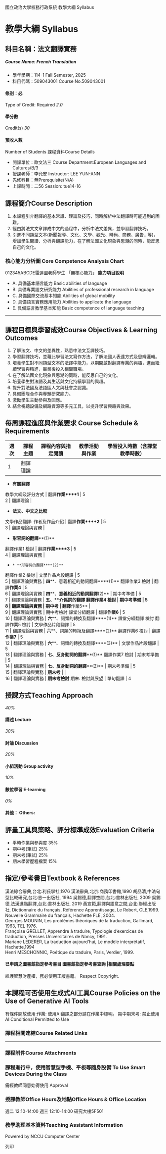 國立政治大學校務行政系統 教學大綱 Syllabus
# 教學大綱 Syllabus
##  科目名稱：法文翻譯實務 
#####  Course Name: French Translation
  * 學年學期：114-1 Fall Semester, 2025 
  * 科目代碼：509043001 Course No.509043001


#### 修別：必
Type of Credit: Required 
_2.0_
#### 學分數
Credit(s)
_30_
#### 預收人數
Number of Students
課程資料Course Details
  * 開課單位：歐文法三 Course Department:European Languages and Cultures/B/3 
  * 授課老師：李允安 Instructor: LEE YUN-ANN 
  * 先修科目：無Prerequisite(N/A)
  * 上課時間：二56 Session: tue14-16


##  課程簡介Course Description
  1. 本課程引介翻譯的基本常識、理論及技巧，同時解析中法翻譯時可能遇到的困難。
  2. 經由將法文文章譯成中文的過程中，分析中法文差異，並學習翻譯技巧。
  3. 引進不同類型文本(新聞報導、文化、文學、觀光、時尚、商務、廣告…等)，增加學生閱讀、分析與翻譯能力，在了解法國文化現象與思潮的同時，能反思自己的文化。


###  核心能力分析圖 Core Competence Analysis Chart
012345ABCDE雷達圖老師學生
「無核心能力」 
**能力項目說明**
  * A. 具備基本語言能力 Basic abilities of language
  * B. 具備專業語文研究能力 Abilities of professional research in language
  * C. 具備國際交流基本知能 Abilities of global mobility
  * D. 具備語言實務應用能力 Abilities to applicate the language
  * E. 具備語言教學基本知能 Basic competence of language teaching


* * *
##  課程目標與學習成效Course Objectives & Learning Outcomes 
  1. 了解法文、中文的差異性，熟悉中法文互譯技巧。
  2. 學習翻譯技巧，並藉此學習法文寫作方法，了解法國人表達方式及思辨邏輯。
  3. 培養學生對不同類型文本的法譯中能力，以期開啟對翻譯專業的興趣，進而繼續學習與精進，畢業後投入相關職場。
  4. 在了解法國文化現象與思潮的同時，能反思自己的文化。
  5. 培養學生對法語及其生活與文化持續學習的興趣。 
  6. 提升對法國及法語區人文與社會之認識。 
  7. 具備團隊合作與專題研究能力。
  8. 激勵學生主動參與及回應。 
  9. 結合視聽設備及網路資源等多元工具，以提升學習興趣與效果。 


##  每周課程進度與作業要求 Course Schedule & Requirements
**週次** |  **課程主題** |  **課程內容與指定閱讀** |  **教學活動 與作業** |  **學習投入時數（含課堂教學時數）**  
---|---|---|---|---  
1 |  翻譯理論 | 
  * **有關翻譯**

教學大綱及評分方式 |  翻譯**作業****1** |  5  
2 |  翻譯理論 | 
  * **法文、中文之比較**

文學作品翻譯: 作者及作品介紹 |  翻譯**作業****2** |  5  
3 |  翻譯理論與實務 | 
  * **形容詞的翻譯****(1)**

翻譯作業1 檢討 |  翻譯**作業****3** |  5  
4 |  翻譯理論與實務 | 
  *     * **形容詞的翻譯****(2)**

翻譯作業2 檢討 |  文學作品片段翻譯 |  5  
5 |  翻譯理論與實務 |  **四****、意義相近的動詞翻譯****(1)** 翻譯作業3 檢討 |  翻譯**作業4** |  5  
6 |  翻譯理論與實務 |  **四****、****意義相近的動詞翻譯****(2)** |  期中考準備 |  5  
7 |  翻譯理論與實務 |  **五、****介係詞的翻譯** 翻譯作業4 檢討 |  期中考準備 |  5  
8 |  翻譯理論與實務 |  **期中考** |  翻譯**作業5** |   
9 |  翻譯理論與實務 |  期中考檢討 課堂分組翻譯 |  翻譯**作業6** |  5  
10 |  翻譯理論與實務 |  **六****、詞類的轉換及翻譯****(1)** 課堂分組翻譯 檢討 翻譯作業5 檢討 |  文學作品片段翻譯 |  5  
11 |  翻譯理論與實務 |  **六****、詞類的轉換及翻譯****(2)** 翻譯作業6 檢討 |  翻譯**作業7** |  5  
12 |  翻譯理論與實務 |  **六****、詞類的轉換及翻譯****(3)** |  文學作品片段翻譯 |  5  
13 |  翻譯理論與實務 |  **七、反身動詞的翻譯****(1)** 翻譯作業7 檢討 |  期末考準備 |  5  
14 |  翻譯理論與實務 |  **七、反身動詞的翻譯****(2)** |  期末考準備 |  5  
15 |  翻譯理論與實務 |  **期末考** |  |   
16 |  翻譯理論與實務 |  **期末考檢討** 期末: 檢討與展望 |  單句翻譯 |  4  
##  授課方式Teaching Approach
_40%_
####  講述 Lecture
_30%_
####  討論 Discussion
_20%_
####  小組活動 Group activity
_10%_
####  數位學習 E-learning
_0%_
####  其他： Others:
##  評量工具與策略、評分標準成效Evaluation Criteria
  * 平時作業與參與度 35%
  * 期中考(筆試) 25%
  * 期末考(筆試) 25%
  * 期末學習歷程檔案 15%


##  指定/參考書目Textbook & References
漢法綜合辭典,台北:利氏學社,1976
漢法辭典,北京:商務印書館,1990
胡品清,中法句型比較研究,台北:志一出版社, 1994
吳錫德,翻譯空間,台北:書林出版社, 2009
吳錫德,法漢進階翻譯,台北:書林出版社, 2019
黃宣範,翻譯與語意之間,台北:聯經出版社, 
Dictionnaire du français, Référence Apprentissage, Le Robert, CLE,1999.  
Nouvelle Grammaire du français, Hachette FLE, 2004.  
Georges MOUNIN, Les problèmes théoriques de la traduction, Gallimard, 1963, TEL 1976.  
Françoise GRELLET, Apprendre à traduire, Typologie d’exercices de traduction, Presses Universitaires de Nancy, 1991.  
Mariane LEDERER, La traduction aujourd'hui, Le modèle interprétatif, Hachette,1994  
Henri MESCHONNIC, Poétique du traduire, Paris, Verdier, 1999. 
####  已申請之圖書館指定參考書目  圖書館指定參考書查詢 |相關處理要點
維護智慧財產權，務必使用正版書籍。 Respect Copyright.
##  本課程可否使用生成式AI工具Course Policies on the Use of Generative AI Tools
有條件開放使用:作業: 使用AI翻譯之部分請在作業中標明。 期中期末考: 禁止使用AI Conditional Permitted to Use 
###  課程相關連結Course Related Links
* * *
###  課程附件Course Attachments
###  課程進行中，使用智慧型手機、平板等隨身設備 To Use Smart Devices During the Class
需經教師同意始得使用  Approval
###  授課教師Office Hours及地點Office Hours & Office Location
週二 12:10-14:00
週三 12:10-14:00
研究大樓5F501
###  教學助理基本資料Teaching Assistant Information
Powered by NCCU Computer Center
  
列印
